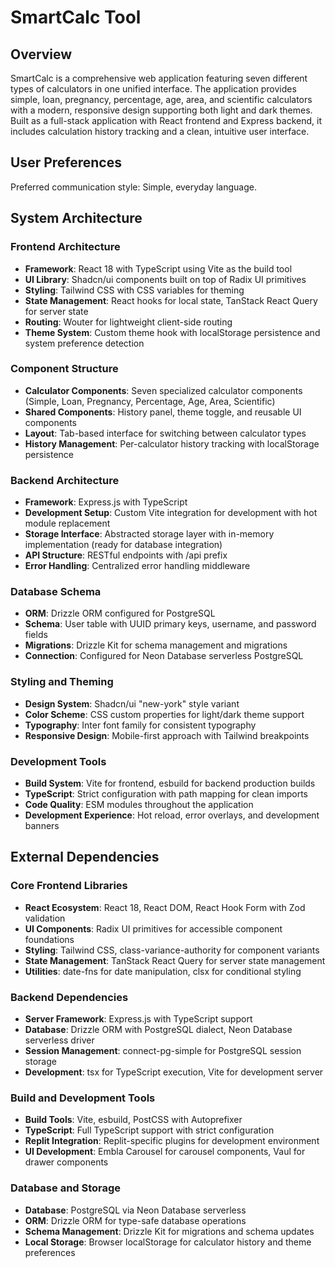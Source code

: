 # SmartCalc Tool

## Overview

SmartCalc is a comprehensive web application featuring seven different types of calculators in one unified interface. The application provides simple, loan, pregnancy, percentage, age, area, and scientific calculators with a modern, responsive design supporting both light and dark themes. Built as a full-stack application with React frontend and Express backend, it includes calculation history tracking and a clean, intuitive user interface.

## User Preferences

Preferred communication style: Simple, everyday language.

## System Architecture

### Frontend Architecture
- **Framework**: React 18 with TypeScript using Vite as the build tool
- **UI Library**: Shadcn/ui components built on top of Radix UI primitives
- **Styling**: Tailwind CSS with CSS variables for theming
- **State Management**: React hooks for local state, TanStack React Query for server state
- **Routing**: Wouter for lightweight client-side routing
- **Theme System**: Custom theme hook with localStorage persistence and system preference detection

### Component Structure
- **Calculator Components**: Seven specialized calculator components (Simple, Loan, Pregnancy, Percentage, Age, Area, Scientific)
- **Shared Components**: History panel, theme toggle, and reusable UI components
- **Layout**: Tab-based interface for switching between calculator types
- **History Management**: Per-calculator history tracking with localStorage persistence

### Backend Architecture
- **Framework**: Express.js with TypeScript
- **Development Setup**: Custom Vite integration for development with hot module replacement
- **Storage Interface**: Abstracted storage layer with in-memory implementation (ready for database integration)
- **API Structure**: RESTful endpoints with /api prefix
- **Error Handling**: Centralized error handling middleware

### Database Schema
- **ORM**: Drizzle ORM configured for PostgreSQL
- **Schema**: User table with UUID primary keys, username, and password fields
- **Migrations**: Drizzle Kit for schema management and migrations
- **Connection**: Configured for Neon Database serverless PostgreSQL

### Styling and Theming
- **Design System**: Shadcn/ui "new-york" style variant
- **Color Scheme**: CSS custom properties for light/dark theme support
- **Typography**: Inter font family for consistent typography
- **Responsive Design**: Mobile-first approach with Tailwind breakpoints

### Development Tools
- **Build System**: Vite for frontend, esbuild for backend production builds
- **TypeScript**: Strict configuration with path mapping for clean imports
- **Code Quality**: ESM modules throughout the application
- **Development Experience**: Hot reload, error overlays, and development banners

## External Dependencies

### Core Frontend Libraries
- **React Ecosystem**: React 18, React DOM, React Hook Form with Zod validation
- **UI Components**: Radix UI primitives for accessible component foundations
- **Styling**: Tailwind CSS, class-variance-authority for component variants
- **State Management**: TanStack React Query for server state management
- **Utilities**: date-fns for date manipulation, clsx for conditional styling

### Backend Dependencies  
- **Server Framework**: Express.js with TypeScript support
- **Database**: Drizzle ORM with PostgreSQL dialect, Neon Database serverless driver
- **Session Management**: connect-pg-simple for PostgreSQL session storage
- **Development**: tsx for TypeScript execution, Vite for development server

### Build and Development Tools
- **Build Tools**: Vite, esbuild, PostCSS with Autoprefixer
- **TypeScript**: Full TypeScript support with strict configuration
- **Replit Integration**: Replit-specific plugins for development environment
- **UI Development**: Embla Carousel for carousel components, Vaul for drawer components

### Database and Storage
- **Database**: PostgreSQL via Neon Database serverless
- **ORM**: Drizzle ORM for type-safe database operations
- **Schema Management**: Drizzle Kit for migrations and schema updates
- **Local Storage**: Browser localStorage for calculator history and theme preferences